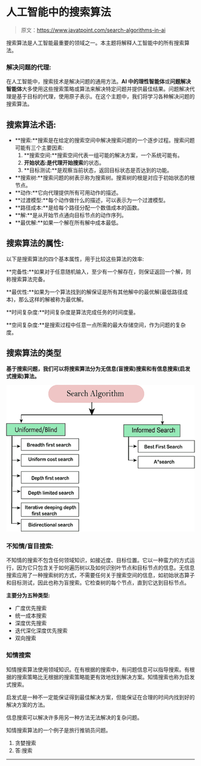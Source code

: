 # 人工智能中的搜索算法

> 原文：<https://www.javatpoint.com/search-algorithms-in-ai>

搜索算法是人工智能最重要的领域之一。本主题将解释人工智能中的所有搜索算法。

### 解决问题的代理:

在人工智能中，搜索技术是解决问题的通用方法。**AI 中的理性智能体**或**问题解决智能体**大多使用这些搜索策略或算法来解决特定问题并提供最佳结果。问题解决代理是基于目标的代理，使用原子表示。在这个主题中，我们将学习各种解决问题的搜索算法。

## 搜索算法术语:

*   **搜索:**搜索是在给定的搜索空间中解决搜索问题的一个逐步过程。搜索问题可能有三个主要因素:
    1.  **搜索空间:**搜索空间代表一组可能的解决方案，一个系统可能有。
    2.  **开始状态:**是代理开始**搜索**的状态。
    3.  **目标测试:**是观察当前状态，返回目标状态是否达到的功能。
*   **搜索树:**搜索问题的树表示称为搜索树。搜索树的根是对应于初始状态的根节点。
*   **动作:**它向代理提供所有可用动作的描述。
*   **过渡模型:**每个动作做什么的描述，可以表示为一个过渡模型。
*   **路径成本:**是给每个路径分配一个数值成本的函数。
*   **解:**是从开始节点通向目标节点的动作序列。
*   **最优解:**如果一个解在所有解中成本最低。

## 搜索算法的属性:

以下是搜索算法的四个基本属性，用于比较这些算法的效率:

**完备性:**如果对于任意随机输入，至少有一个解存在，则保证返回一个解，则称搜索算法完备。

**最优性:**如果为一个算法找到的解保证是所有其他解中的最优解(最低路径成本)，那么这样的解被称为最优解。

**时间复杂度:**时间复杂度是算法完成任务的时间度量。

**空间复杂度:**是搜索过程中任意一点所需的最大存储空间，作为问题的复杂度。

## 搜索算法的类型

**基于搜索问题，我们可以将搜索算法分为无信息(盲搜索)搜索和有信息搜索(启发式搜索)算法。**

![Search Algorithms in Artificial Intelligence](img/df6f459b84d1a0994b429493a3ba3381.png)

### 不知情/盲目搜索:

不知情的搜索不包含任何领域知识，如接近度、目标位置。它以一种蛮力的方式运行，因为它只包含关于如何遍历树以及如何识别叶节点和目标节点的信息。无信息搜索应用了一种搜索树的方式，不需要任何关于搜索空间的信息，如初始状态算子和目标测试，因此也称为盲搜索。它检查树的每个节点，直到它达到目标节点。

**主要分为五种类型:**

*   广度优先搜索
*   统一成本搜索
*   深度优先搜索
*   迭代深化深度优先搜索
*   双向搜索

### 知情搜索

知情搜索算法使用领域知识。在有根据的搜索中，有问题信息可以指导搜索。有根据的搜索策略比无根据的搜索策略能更有效地找到解决方案。知情搜索也称为启发式搜索。

启发式是一种不一定能保证得到最佳解决方案，但能保证在合理的时间内找到好的解决方案的方法。

信息搜索可以解决许多用另一种方法无法解决的复杂问题。

知情搜索算法的一个例子是旅行推销员问题。

1.  贪婪搜索
2.  答:搜索

* * *